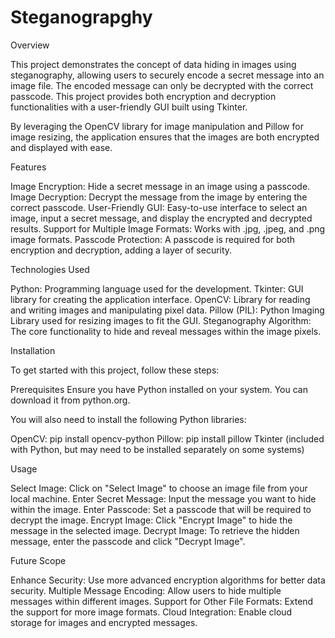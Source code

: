 # Steganograpghy

Overview

This project demonstrates the concept of data hiding in images using steganography, allowing users to securely encode a secret message into an image file. The encoded message can only be decrypted with the correct passcode. This project provides both encryption and decryption functionalities with a user-friendly GUI built using Tkinter.

By leveraging the OpenCV library for image manipulation and Pillow for image resizing, the application ensures that the images are both encrypted and displayed with ease.

Features

Image Encryption: Hide a secret message in an image using a passcode.
Image Decryption: Decrypt the message from the image by entering the correct passcode.
User-Friendly GUI: Easy-to-use interface to select an image, input a secret message, and display the encrypted and decrypted results.
Support for Multiple Image Formats: Works with .jpg, .jpeg, and .png image formats.
Passcode Protection: A passcode is required for both encryption and decryption, adding a layer of security.

Technologies Used

Python: Programming language used for the development.
Tkinter: GUI library for creating the application interface.
OpenCV: Library for reading and writing images and manipulating pixel data.
Pillow (PIL): Python Imaging Library used for resizing images to fit the GUI.
Steganography Algorithm: The core functionality to hide and reveal messages within the image pixels.

Installation

To get started with this project, follow these steps:

Prerequisites
Ensure you have Python installed on your system. You can download it from python.org.

You will also need to install the following Python libraries:

OpenCV: pip install opencv-python
Pillow: pip install pillow
Tkinter (included with Python, but may need to be installed separately on some systems)

Usage

Select Image: Click on "Select Image" to choose an image file from your local machine.
Enter Secret Message: Input the message you want to hide within the image.
Enter Passcode: Set a passcode that will be required to decrypt the image.
Encrypt Image: Click "Encrypt Image" to hide the message in the selected image.
Decrypt Image: To retrieve the hidden message, enter the passcode and click "Decrypt Image".

Future Scope

Enhance Security: Use more advanced encryption algorithms for better data security.
Multiple Message Encoding: Allow users to hide multiple messages within different images.
Support for Other File Formats: Extend the support for more image formats.
Cloud Integration: Enable cloud storage for images and encrypted messages.
